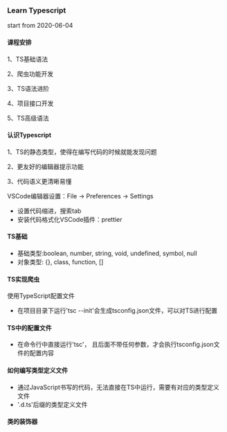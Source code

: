 ### Learn Typescript
start from 2020-06-04

#### 课程安排
1、TS基础语法

2、爬虫功能开发

3、TS语法进阶

4、项目接口开发

5、TS高级语法

#### 认识Typescript
1、TS的静态类型，使得在编写代码的时候就能发现问题

2、更友好的编辑器提示功能

3、代码语义更清晰易懂

VSCode编辑器设置：File -> Preferences -> Settings
- 设置代码缩进，搜索tab
- 安装代码格式化VSCode插件：prettier


#### TS基础
- 基础类型:boolean, number, string, void, undefined, symbol, null
- 对象类型: {}, class, function, []


#### TS实现爬虫
使用TypeScript配置文件
- 在项目目录下运行'tsc --init'会生成tsconfig.json文件，可以对TS进行配置

#### TS中的配置文件

- 在命令行中直接运行'tsc'， 且后面不带任何参数，才会执行tsconfig.json文件的配置内容

#### 如何编写类型定义文件
- 通过JavaScript书写的代码，无法直接在TS中运行，需要有对应的类型定义文件
- '.d.ts'后缀的类型定义文件

#### 类的装饰器




